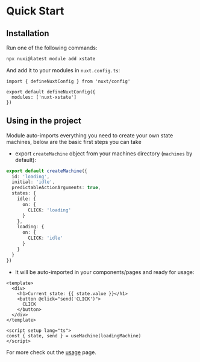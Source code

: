 # Quick Start

## Installation

Run one of the following commands:

```bash
npx nuxi@latest module add xstate
```

And add it to your modules in `nuxt.config.ts`:

```ts{4}
import { defineNuxtConfig } from 'nuxt/config'

export default defineNuxtConfig({
  modules: ['nuxt-xstate']
})
```

## Using in the project

Module auto-imports everything you need to create your own state machines, below are the basic first steps you can take

- export `createMachine` object from your machines directory (`machines` by default):
```ts
export default createMachine({
  id: 'loading',
  initial: 'idle',
  predictableActionArguments: true,
  states: {
    idle: {
      on: {
        CLICK: 'loading'
      }
    },
    loading: {
      on: {
        CLICK: 'idle'
      }
    }
  }
})
```

- It will be auto-imported in your components/pages and ready for usage:
```vue
<template>
  <div>
    <h1>Current state: {{ state.value }}</h1>
    <button @click="send('CLICK')">
      CLICK
    </button>
  </div>
</template>

<script setup lang="ts">
const { state, send } = useMachine(loadingMachine)
</script>
```

For more check out the [usage](/getting-started/usage) page.